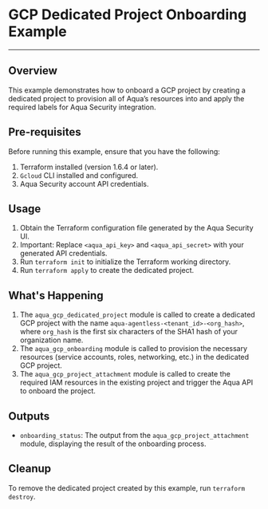 # GCP Dedicated Project Onboarding Example

---

## Overview

This example demonstrates how to onboard a GCP project by creating a dedicated project to provision all of Aqua’s resources into and apply the required labels for Aqua Security integration.

## Pre-requisites

Before running this example, ensure that you have the following:

1. Terraform installed (version 1.6.4 or later).
2. `Gcloud` CLI installed and configured.
3. Aqua Security account API credentials.

## Usage

1. Obtain the Terraform configuration file generated by the Aqua Security UI.
2. Important: Replace `<aqua_api_key>` and `<aqua_api_secret>` with your generated API credentials.
3. Run `terraform init` to initialize the Terraform working directory.
4. Run `terraform apply` to create the dedicated project.

## What's Happening

1. The `aqua_gcp_dedicated_project` module is called to create a dedicated GCP project with the name `aqua-agentless-<tenant_id>-<org_hash>`, where `org_hash` is the first six characters of the SHA1 hash of your organization name.
2. The `aqua_gcp_onboarding` module is called to provision the necessary resources (service accounts, roles, networking, etc.) in the dedicated GCP project.
3. The `aqua_gcp_project_attachment` module is called to create the required IAM resources in the existing project and trigger the Aqua API to onboard the project.


## Outputs

- `onboarding_status`: The output from the `aqua_gcp_project_attachment` module, displaying the result of the onboarding process.

## Cleanup

To remove the dedicated project created by this example, run `terraform destroy`.